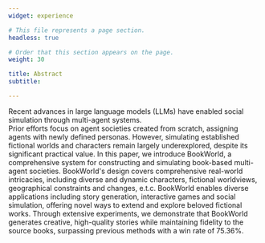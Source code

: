 ```yaml
---
widget: experience

# This file represents a page section.
headless: true

# Order that this section appears on the page.
weight: 30

title: Abstract
subtitle: 

---
```

Recent advances in large language models (LLMs) have enabled social simulation through multi-agent systems.  
Prior efforts focus on agent societies created from scratch, assigning agents with newly defined personas.
However, simulating established fictional worlds and characters remain largely underexplored, despite its significant practical value.
In this paper, we introduce BookWorld, a comprehensive system for constructing and simulating book-based multi-agent societies.
BookWorld's design covers comprehensive real-world intricacies, including diverse and dynamic characters, fictional worldviews, geographical constraints and changes, e.t.c.
BookWorld enables diverse applications including story generation, interactive games and social simulation, offering novel ways to extend and explore beloved fictional works. Through extensive experiments, we demonstrate that BookWorld generates creative, high-quality stories while maintaining fidelity to the source books, surpassing previous methods with a win rate of 75.36%.
